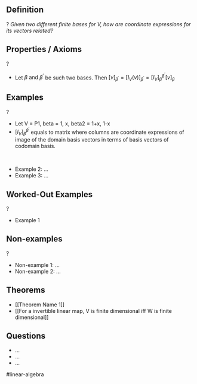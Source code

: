 
## Definition
?
*Given two different finite bases for V, how are coordinate expressions for its vectors related?*
## Properties / Axioms
?
- Let $\beta \text{ and } \beta^{'}$ be such two bases. Then $[v]_{\beta^{'}} = [I_{V}(v)]_{\beta^{'}} = [I_{V}]_{\beta}^{\beta^{'}}[v]_{\beta}$ 


## Examples
?
- Let V = P1, beta = 1, x, beta2 = 1+x, 1-x
- $[I_{V}]_{\beta}^{\beta^{'}}$ equals to matrix where columns are coordinate expressions of image of the domain basis vectors in terms of basis vectors of codomain basis.

‎ 
- Example 2: ...
‎ 
- Example 3: ...

## Worked-Out Examples
?
- Example 1

## Non-examples
?
- Non-example 1: ...
- Non-example 2: ...

## Theorems
- [[Theorem Name 1]]
- [[For a invertible linear map, V is finite dimensional iff W is finite dimensional]]

## Questions
- ...
- ...
- ...



#linear-algebra